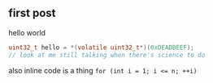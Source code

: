 ## first post

hello world

```c
uint32_t hello = *(volatile uint32_t*)(0xDEADBEEF);
// look at me still talking when there's science to do
```

also inline code is a thing `for (int i = 1; i <= n; ++i)`
